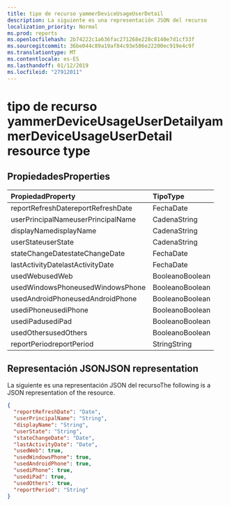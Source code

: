 ```yaml
---
title: tipo de recurso yammerDeviceUsageUserDetail
description: La siguiente es una representación JSON del recurso
localization_priority: Normal
ms.prod: reports
ms.openlocfilehash: 2b74222c1a636fac271268e228c8140e7d1cf33f
ms.sourcegitcommit: 36be044c89a19af84c93e586e22200ec919e4c9f
ms.translationtype: MT
ms.contentlocale: es-ES
ms.lasthandoff: 01/12/2019
ms.locfileid: "27912011"
---
```

# <a name="yammerdeviceusageuserdetail-resource-type"></a><span data-ttu-id="14ec8-103">tipo de recurso yammerDeviceUsageUserDetail</span><span class="sxs-lookup"><span data-stu-id="14ec8-103">yammerDeviceUsageUserDetail resource type</span></span>

## <a name="properties"></a><span data-ttu-id="14ec8-104">Propiedades</span><span class="sxs-lookup"><span data-stu-id="14ec8-104">Properties</span></span>

| <span data-ttu-id="14ec8-105">Propiedad</span><span class="sxs-lookup"><span data-stu-id="14ec8-105">Property</span></span>          | <span data-ttu-id="14ec8-106">Tipo</span><span class="sxs-lookup"><span data-stu-id="14ec8-106">Type</span></span>    |
| :---------------- | :------ |
| <span data-ttu-id="14ec8-107">reportRefreshDate</span><span class="sxs-lookup"><span data-stu-id="14ec8-107">reportRefreshDate</span></span> | <span data-ttu-id="14ec8-108">Fecha</span><span class="sxs-lookup"><span data-stu-id="14ec8-108">Date</span></span>    |
| <span data-ttu-id="14ec8-109">userPrincipalName</span><span class="sxs-lookup"><span data-stu-id="14ec8-109">userPrincipalName</span></span> | <span data-ttu-id="14ec8-110">Cadena</span><span class="sxs-lookup"><span data-stu-id="14ec8-110">String</span></span>  |
| <span data-ttu-id="14ec8-111">displayName</span><span class="sxs-lookup"><span data-stu-id="14ec8-111">displayName</span></span>       | <span data-ttu-id="14ec8-112">Cadena</span><span class="sxs-lookup"><span data-stu-id="14ec8-112">String</span></span>  |
| <span data-ttu-id="14ec8-113">userState</span><span class="sxs-lookup"><span data-stu-id="14ec8-113">userState</span></span>         | <span data-ttu-id="14ec8-114">Cadena</span><span class="sxs-lookup"><span data-stu-id="14ec8-114">String</span></span>  |
| <span data-ttu-id="14ec8-115">stateChangeDate</span><span class="sxs-lookup"><span data-stu-id="14ec8-115">stateChangeDate</span></span>   | <span data-ttu-id="14ec8-116">Fecha</span><span class="sxs-lookup"><span data-stu-id="14ec8-116">Date</span></span>    |
| <span data-ttu-id="14ec8-117">lastActivityDate</span><span class="sxs-lookup"><span data-stu-id="14ec8-117">lastActivityDate</span></span>  | <span data-ttu-id="14ec8-118">Fecha</span><span class="sxs-lookup"><span data-stu-id="14ec8-118">Date</span></span>    |
| <span data-ttu-id="14ec8-119">usedWeb</span><span class="sxs-lookup"><span data-stu-id="14ec8-119">usedWeb</span></span>           | <span data-ttu-id="14ec8-120">Booleano</span><span class="sxs-lookup"><span data-stu-id="14ec8-120">Boolean</span></span> |
| <span data-ttu-id="14ec8-121">usedWindowsPhone</span><span class="sxs-lookup"><span data-stu-id="14ec8-121">usedWindowsPhone</span></span>  | <span data-ttu-id="14ec8-122">Booleano</span><span class="sxs-lookup"><span data-stu-id="14ec8-122">Boolean</span></span> |
| <span data-ttu-id="14ec8-123">usedAndroidPhone</span><span class="sxs-lookup"><span data-stu-id="14ec8-123">usedAndroidPhone</span></span>  | <span data-ttu-id="14ec8-124">Booleano</span><span class="sxs-lookup"><span data-stu-id="14ec8-124">Boolean</span></span> |
| <span data-ttu-id="14ec8-125">usediPhone</span><span class="sxs-lookup"><span data-stu-id="14ec8-125">usediPhone</span></span>        | <span data-ttu-id="14ec8-126">Booleano</span><span class="sxs-lookup"><span data-stu-id="14ec8-126">Boolean</span></span> |
| <span data-ttu-id="14ec8-127">usediPad</span><span class="sxs-lookup"><span data-stu-id="14ec8-127">usediPad</span></span>          | <span data-ttu-id="14ec8-128">Booleano</span><span class="sxs-lookup"><span data-stu-id="14ec8-128">Boolean</span></span> |
| <span data-ttu-id="14ec8-129">usedOthers</span><span class="sxs-lookup"><span data-stu-id="14ec8-129">usedOthers</span></span>        | <span data-ttu-id="14ec8-130">Booleano</span><span class="sxs-lookup"><span data-stu-id="14ec8-130">Boolean</span></span> |
| <span data-ttu-id="14ec8-131">reportPeriod</span><span class="sxs-lookup"><span data-stu-id="14ec8-131">reportPeriod</span></span>      | <span data-ttu-id="14ec8-132">String</span><span class="sxs-lookup"><span data-stu-id="14ec8-132">String</span></span>  |

## <a name="json-representation"></a><span data-ttu-id="14ec8-133">Representación JSON</span><span class="sxs-lookup"><span data-stu-id="14ec8-133">JSON representation</span></span>

<span data-ttu-id="14ec8-134">La siguiente es una representación JSON del recurso</span><span class="sxs-lookup"><span data-stu-id="14ec8-134">The following is a JSON representation of the resource.</span></span>

<!-- {
  "blockType": "resource",
  "@odata.type": "microsoft.graph.yammerDeviceUsageUserDetail"
} -->

```json
{
  "reportRefreshDate": "Date", 
  "userPrincipalName": "String", 
  "displayName": "String", 
  "userState": "String", 
  "stateChangeDate": "Date", 
  "lastActivityDate": "Date", 
  "usedWeb": true, 
  "usedWindowsPhone": true, 
  "usedAndroidPhone": true, 
  "usediPhone": true, 
  "usediPad": true, 
  "usedOthers": true, 
  "reportPeriod": "String"
}
```

